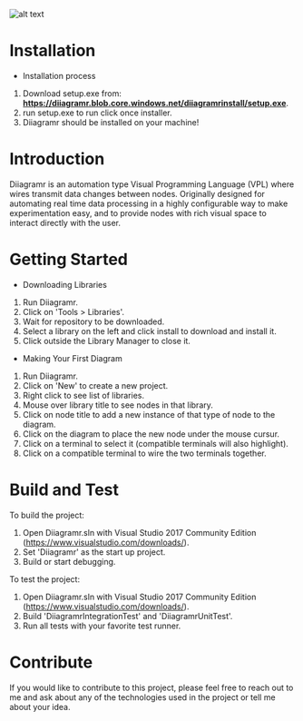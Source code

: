 
![alt text](https://christiannunnally.visualstudio.com/_apis/public/build/definitions/dc817913-1f75-417f-b386-e5f6fb3c347f/3/badge)
 
# Installation
- Installation process
1. Download setup.exe from: **https://diiagramr.blob.core.windows.net/diiagramrinstall/setup.exe**.
2. run setup.exe to run click once installer.
3. Diiagramr should be installed on your machine!

# Introduction 
Diiagramr is an automation type Visual Programming Language (VPL) where wires transmit data changes between nodes. Originally designed for automating real time data processing in a highly configurable way to make experimentation easy, and to provide nodes with rich visual space to interact directly with the user.

# Getting Started

- Downloading Libraries
1. Run Diiagramr.
2. Click on 'Tools > Libraries'.
3. Wait for repository to be downloaded.
4. Select a library on the left and click install to download and install it.
5. Click outside the Library Manager to close it.

- Making Your First Diagram
1. Run Diiagramr.
2. Click on 'New' to create a new project.
3. Right click to see list of libraries.
4. Mouse over library title to see nodes in that library.
5. Click on node title to add a new instance of that type of node to the diagram.
6. Click on the diagram to place the new node under the mouse cursur.
7. Click on a terminal to select it (compatible terminals will also highlight).
8. Click on a compatible terminal to wire the two terminals together.

# Build and Test
To build the project:
1. Open Diiagramr.sln with Visual Studio 2017 Community Edition (https://www.visualstudio.com/downloads/).
2. Set 'Diiagramr' as the start up project.
3. Build or start debugging.

To test the project:
1. Open Diiagramr.sln with Visual Studio 2017 Community Edition (https://www.visualstudio.com/downloads/).
2. Build 'DiiagramrIntegrationTest' and 'DiiagramrUnitTest'.
3. Run all tests with your favorite test runner.

# Contribute
If you would like to contribute to this project, please feel free to reach out to me and ask about any of the technologies used in the project or tell me about your idea.
